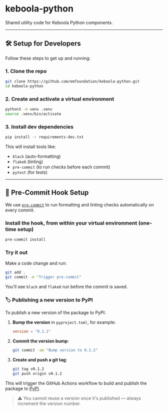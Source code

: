 # keboola-python

Shared utility code for Keboola Python components.

---

## 🛠️ Setup for Developers

Follow these steps to get up and running:

### 1. Clone the repo

```bash
git clone https://github.com/emfoundation/keboola-python.git
cd keboola-python
```

### 2. Create and activate a virtual environment

```bash
python3 -m venv .venv
source .venv/bin/activate
```

### 3. Install dev dependencies

```bash
pip install -r requirements-dev.txt
```

This will install tools like:
- `black` (auto-formatting)
- `flake8` (linting)
- `pre-commit` (to run checks before each commit)
- `pytest` (for tests)

---

## 🧪 Pre-Commit Hook Setup

We use [`pre-commit`](https://pre-commit.com) to run formatting and linting checks automatically on every commit.

### Install the hook, from within your virtual environment (one-time setup)

```bash
pre-commit install
```

### Try it out

Make a code change and run:

```bash
git add .
git commit -m "Trigger pre-commit"
```

You'll see `black` and `flake8` run before the commit is saved.

### 🏷️ Publishing a new version to PyPI

To publish a new version of the package to PyPI:

1. **Bump the version** in `pyproject.toml`, for example:
   ```toml
   version = "0.1.2"
   ```

2. **Commit the version bump**:
   ```bash
   git commit -am "Bump version to 0.1.2"
   ```

3. **Create and push a git tag**:
   ```bash
   git tag v0.1.2
   git push origin v0.1.2
   ```

This will trigger the GitHub Actions workflow to build and publish the package to [PyPI](https://pypi.org/project/keboola-python/).

> ⚠️ You cannot reuse a version once it's published — always increment the version number.

